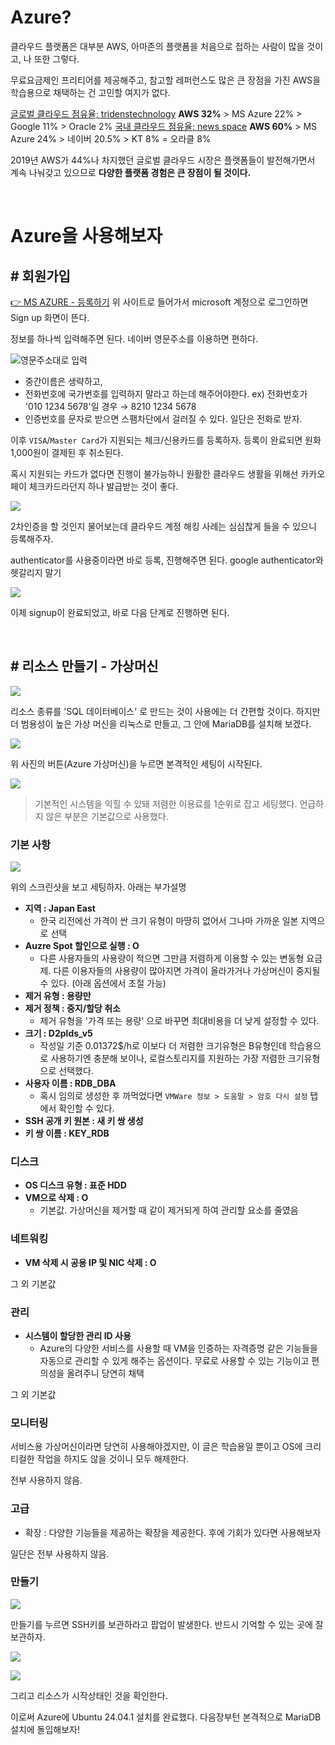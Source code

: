 # Azure?
클라우드 플랫폼은 대부분 AWS, 아마존의 플랫폼을 처음으로 접하는 사람이 많을 것이고, 나 또한 그렇다.

무료요금제인 프리티어를 제공해주고, 참고할 레퍼런스도 많은 큰 장점을 가진 AWS을 학습용으로 채택하는 건 고민할 여지가 없다.

>
[글로벌 클라우드 점유율; tridenstechnology](https://tridenstechnology.com/ko/%ED%81%B4%EB%9D%BC%EC%9A%B0%EB%93%9C-%EC%84%9C%EB%B9%84%EC%8A%A4-%EC%A0%9C%EA%B3%B5%EC%97%85%EC%B2%B4/#h-top-10-cloud-providers-comparison)
**AWS 32%** > MS Azure 22% > Google 11% > Oracle 2%
[국내 클라우드 점유율; news space](https://www.newsspace.kr/news/article.html?no=3043)
**AWS 60%** > MS Azure 24% > 네이버 20.5% > KT 8% = 오라클 8%

2019년 AWS가 44%나 차지했던 글로벌 클라우드 시장은
플랫폼들이 발전해가면서 계속 나눠갖고 있으므로
**다양한 플랫폼 경험은 큰 장점이 될 것이다.**

</br>

# Azure을 사용해보자

## # 회원가입
[👉 MS AZURE - 등록하기](https://go.microsoft.com/fwlink/?linkid=2227353&clcid=0x412&l=ko-kr)
위 사이트로 들어가서 microsoft 계정으로 로그인하면 Sign up 화면이 뜬다.

정보를 하나씩 입력해주면 된다. 
네이버 영문주소를 이용하면 편하다.
 
![영문주소대로 입력](https://velog.velcdn.com/images/deaf52/post/22733aea-e050-4241-af72-f7419f4111f3/image.png)
- 중간이름은 생략하고,
- 전화번호에 국가번호를 입력하지 말라고 하는데 해주어야한다.
ex) 전화번호가 '010 1234 5678'일 경우 → 8210 1234 5678
- 인증번호를 문자로 받으면 스팸차단에서 걸러질 수 있다. 일단은 전화로 받자.




이후 `VISA`/`Master Card`가 지원되는 체크/신용카드를 등록하자.
등록이 완료되면 원화 1,000원이 결제된 후 취소된다.

혹시 지원되는 카드가 없다면 진행이 불가능하니
원활한 클라우드 생활을 위해선 카카오페이 체크카드라던지 하나 발급받는 것이 좋다.


![](https://velog.velcdn.com/images/deaf52/post/f09376ac-ff8a-4b6d-b7d5-460efeceba2e/image.png)

2차인증을 할 것인지 물어보는데 클라우드 계정 해킹 사례는 심심찮게 들을 수 있으니 등록해주자.

authenticator를 사용중이라면 바로 등록, 진행해주면 된다.
google authenticator와 헷갈리지 말기

![](https://velog.velcdn.com/images/deaf52/post/46e897fb-ab39-49dd-a583-575d90ef5887/image.png)

이제 signup이 완료되었고, 바로 다음 단계로 진행하면 된다.

</br>

## # 리소스 만들기 - 가상머신

![](https://velog.velcdn.com/images/deaf52/post/2bca1341-7872-40d3-aaa4-7690097222c0/image.png)

리소스 종류를 'SQL 데이터베이스' 로 만드는 것이 사용에는 더 간편할 것이다.
하지만 더 범용성이 높은 가상 머신을 리눅스로 만들고, 그 안에 MariaDB를 설치해 보겠다.

![](https://velog.velcdn.com/images/deaf52/post/8f016008-1073-461c-a7bf-6b61e3a82a09/image.png)

위 사진의 버튼(Azure 가상머신)을 누르면 본격적인 세팅이 시작된다.

![](https://velog.velcdn.com/images/deaf52/post/6b32e78f-53d8-419a-b2ad-ba07988a4f15/image.png)

> 기본적인 시스템을 익힐 수 있돼 저렴한 이용료를 1순위로 잡고 세팅했다.
언급하지 않은 부분은 기본값으로 사용했다.

### 기본 사항

![](https://velog.velcdn.com/images/deaf52/post/b4895cc9-66c7-41db-ad97-1eb4c5d272ce/image.png)


위의 스크린샷을 보고 세팅하자.
아래는 부가설명
- **지역 : Japan East**
  - 한국 리전에선 가격이 싼 크기 유형이 마땅히 없어서 그나마 가까운 일본 지역으로 선택
- **Auzre Spot 할인으로 실행 : O**
  - 다른 사용자들의 사용량이 적으면 그만큼 저렴하게 이용할 수 있는 변동형 요금제.
  다른 이용자들의 사용량이 많아지면 가격이 올라가거나 가상머신이 중지될 수 있다. (아래 옵션에서 조절 가능)
- **제거 유형 : 용량만**
- **제거 정책 : 중지/할당 취소**
  - 제거 유형을 '가격 또는 용량' 으로 바꾸면 최대비용을 더 낮게 설정할 수 있다.
- **크기 : D2plds_v5**
  - 작성일 기준 0.01372$/h로 이보다 더 저렴한 크기유형은 B유형인데 학습용으로 사용하기엔 충분해 보이나, 로컬스토리지를 지원하는 가장 저렴한 크기유형으로 선택했다.
- **사용자 이름 : RDB_DBA**
  - 혹시 임의로 생성한 후 까먹었다면 `VMWare 정보 > 도움말 > 암호 다시 설정` 탭에서 확인할 수 있다.
- **SSH 공개 키 원본 : 새 키 쌍 생성**
- **키 쌍 이름 : KEY_RDB**

### 디스크
- **OS 디스크 유형 : 표준 HDD**
- **VM으로 삭제 : O**
  - 기본값. 가상머신을 제거할 때 같이 제거되게 하여 관리할 요소를 줄였음

### 네트워킹
- **VM 삭제 시 공용 IP 및 NIC 삭제 : O**

그 외 기본값

### 관리
- **시스템이  할당한 관리 ID 사용**
  - Azure의 다양한 서비스를 사용할 때 VM을 인증하는 자격증명 같은 기능들을 자동으로 관리할 수 있게 해주는 옵션이다.
  무료로 사용할 수 있는 기능이고 편의성을 올려주니 당연히 채택
  
그 외 기본값

### 모니터링
서비스용 가상머신이라면 당연히 사용해야겠지만,
이 글은 학습용일 뿐이고 OS에 크리티컬한 작업을 하지도 않을 것이니 모두 해제한다.

전부 사용하지 않음.


### 고급
- 확장 : 다양한 기능들을 제공하는 확장을 제공한다. 후에 기회가 있다면 사용해보자

일단은 전부 사용하지 않음.


### 만들기
![](https://velog.velcdn.com/images/deaf52/post/52904a16-66c0-47d4-a291-780c7b14f412/image.png)

만들기를 누르면 SSH키를 보관하라고 팝업이 발생한다. 
반드시 기억할 수 있는 곳에 잘 보관하자.


![](https://velog.velcdn.com/images/deaf52/post/a3eb65a4-c373-4945-8dec-0cdef3e7a323/image.png)

![](https://velog.velcdn.com/images/deaf52/post/33d15c20-0968-4dfa-9032-26f206780461/image.png)

그리고 리소스가 시작상태인 것을 확인한다.

이로써 Azure에 Ubuntu 24.04.1 설치를 완료했다.
다음장부턴 본격적으로 MariaDB 설치에 돌입해보자!